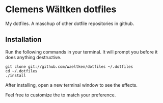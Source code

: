 # Clemens Wältken dotfiles

My dotfiles. A maschup of other dotfile repositories in github.

## Installation

Run the following commands in your terminal. It will prompt you before it does anything destructive.

```terminal
git clone git://github.com/waeltken/dotfiles ~/.dotfiles
cd ~/.dotfiles
./install
```

After installing, open a new terminal window to see the effects.

Feel free to customize the to match your preference.

